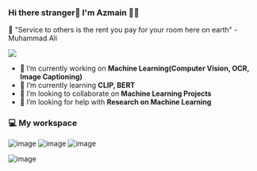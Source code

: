 ### Hi there stranger👋 I'm Azmain 👨‍💻
💬 "Service to others is the rent you pay for your room here on earth" - Muhammad Ali

<!--
**AzmainO7/AzmainO7** is a ✨ _special_ ✨ repository because its `README.md` (this file) appears on your GitHub profile.
Here are some ideas to get you started:

- 🔭 I’m currently working on ...
- 🌱 I’m currently learning ...
- 👯 I’m looking to collaborate on ...
- 🤔 I’m looking for help with ...
- 💬 Ask me about ...
- 📫 How to reach me: ...
- 😄 Pronouns: ...
- ⚡ Fun fact: ...
-->

![](https://komarev.com/ghpvc/?username=AzmainO7&style=flat-square&label=Profile+Views)
- 🔭 I’m currently working on **Machine Learning(Computer Vision, OCR, Image Captioning)** 
- 🌱 I’m currently learning **CLIP, BERT**
- 👯 I’m looking to collaborate on **Machine Learning Projects**
- 🤔 I’m looking for help with **Research on Machine Learning**

### 💻 My workspace   
![image](https://img.shields.io/badge/Windows_11-0078d4?style=for-the-badge&logo=windows-11&logoColor=white) ![image](https://img.shields.io/badge/Intel%20Core_i5_13th-0071C5?style=for-the-badge&logo=intel&logoColor=white) ![image](https://img.shields.io/badge/NVIDIA-RTX_3070-76B900?style=for-the-badge&logo=nvidia&logoColor=white)

<!-- ![image](https://github-profile-trophy.vercel.app/?username=AzmainO7) -->
![image](https://github-readme-stats.vercel.app/api/top-langs/?username=AzmainO7)
<!-- ![image](https://github-readme-stats.vercel.app/api/top-langs/?username=AzmainO7&theme=synthwave) -->
